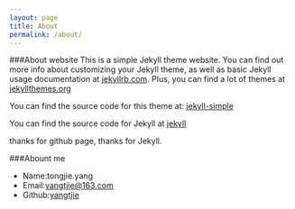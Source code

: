 ```yaml
---
layout: page
title: About
permalink: /about/
---
```


###About website
This is a simple Jekyll theme website. You can find out more info about customizing your Jekyll theme, as well as basic Jekyll usage documentation at [jekyllrb.com](http://jekyllrb.com/).  Plus, you can find a lot of themes at [jekyllthemes.org](http://jekyllthemes.org/)

You can find the source code for this theme at: <data data-icon="ei-sc-github"></data>  [jekyll-simple](https://github.com/wild-flame/jekyll-simple)

You can find the source code for Jekyll at <data data-icon="ei-sc-github"></data>  [jekyll](https://github.com/jekyll/jekyll)

thanks for github page, thanks for Jekyll.


###Abount me

* Name:tongjie.yang
* Email:yangtjie@163.com
* Github:[yangtjie](https://github.com/yangtjie/)
